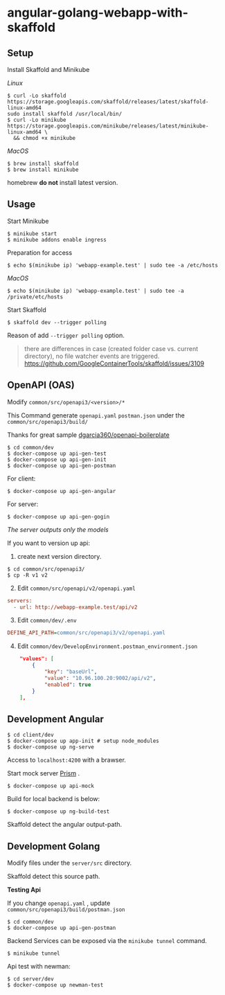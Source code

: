 # angular-golang-webapp-with-skaffold

## Setup
Install Skaffold and Minikube

*Linux*
``` shell
$ curl -Lo skaffold https://storage.googleapis.com/skaffold/releases/latest/skaffold-linux-amd64
sudo install skaffold /usr/local/bin/
$ curl -Lo minikube https://storage.googleapis.com/minikube/releases/latest/minikube-linux-amd64 \
  && chmod +x minikube
```

*MacOS*
``` shell
$ brew install skaffold
$ brew install minikube
```
homebrew **do not** install latest version.

## Usage
Start Minikube
``` shell
$ minikube start
$ minikube addons enable ingress
```

Preparation for access
``` shell
$ echo $(minikube ip) 'webapp-example.test' | sudo tee -a /etc/hosts
```

*MacOS*
``` shell
$ echo $(minikube ip) 'webapp-example.test' | sudo tee -a /private/etc/hosts
```

Start Skaffold
``` shell
$ skaffold dev --trigger polling
```
Reason of add `--trigger polling` option.
>there are differences in case (created folder case vs. current directory), no file watcher events are triggered.
https://github.com/GoogleContainerTools/skaffold/issues/3109

## OpenAPI (OAS)

Modify `common/src/openapi3/<version>/*` 

This Command generate `openapi.yaml` `postman.json` under the `common/src/openapi3/build/`

Thanks for great sample [dgarcia360/openapi-boilerplate](https://github.com/dgarcia360/openapi-boilerplate)

``` shell
$ cd common/dev
$ docker-compose up api-gen-test
$ docker-compose up api-gen-init
$ docker-compose up api-gen-postman
```

For client:
``` shell
$ docker-compose up api-gen-angular
```

For server:
``` shell
$ docker-compose up api-gen-gogin
```
*The server outputs only the models*

If you want to version up api:

1. create next version directory.
``` shell
$ cd common/src/openapi3/
$ cp -R v1 v2
```

2. Edit `common/src/openapi/v2/openapi.yaml`
``` ini
servers:
  - url: http://webapp-example.test/api/v2
```

3. Edit `common/dev/.env`
``` ini
DEFINE_API_PATH=common/src/openapi3/v2/openapi.yaml
```

4. Edit `common/dev/DevelopEnvironment.postman_environment.json`
``` json
	"values": [
		{
			"key": "baseUrl",
			"value": "10.96.100.20:9002/api/v2",
			"enabled": true
		}
	],
```

## Development Angular

``` shell
$ cd client/dev
$ docker-compose up app-init # setup node_modules
$ docker-compose up ng-serve
```

Access to `localhost:4200` with a brawser.

Start mock server [Prism](https://stoplight.io/open-source/prism/) .
``` shell
$ docker-compose up api-mock
```

Build for local backend is below:

``` shell
$ docker-compose up ng-build-test
```
Skaffold detect the angular output-path.

## Development Golang
Modify files under the `server/src` directory.

Skaffold detect this source path.

**Testing Api**

If you change `openapi.yaml` , update `common/src/openapi3/build/postman.json`
``` shell
$ cd common/dev
$ docker-compose up api-gen-postman
```

Backend Services can be exposed via the `minikube tunnel` command.
``` shell
$ minikube tunnel
```

Api test with newman:
``` shell
$ cd server/dev
$ docker-compose up newman-test
```
